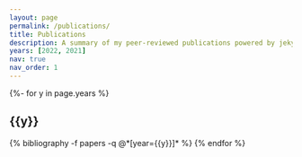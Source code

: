 ```yaml
---
layout: page
permalink: /publications/
title: Publications
description: A summary of my peer-reviewed publications powered by jekyll-scholar.<br> Use the HTML links to visit the journal page or the PDF button to download the article. 
years: [2022, 2021]
nav: true
nav_order: 1
---
```

<!-- _pages/publications.md -->
<div class="publications">

{%- for y in page.years %}
  <h2 class="year">{{y}}</h2>
  {% bibliography -f papers -q @*[year={{y}}]* %}
{% endfor %}

</div>
